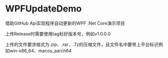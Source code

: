 # WPFUpdateDemo

借助GitHub Api实现程序自动更新的WPF .Net Core演示项目

上传Release时需要使用tag标好版本号，例如v1.0.0.0

上传的文件要求格式为.zip、.rar、.7z的压缩文件，且文件名中要带上平台标识例如win-x86_64、macos_aarch64